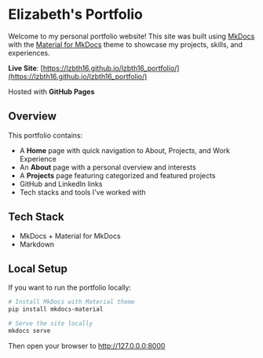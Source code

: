 # Elizabeth's Portfolio

Welcome to my personal portfolio website! This site was built using [MkDocs](https://www.mkdocs.org/) with the [Material for MkDocs](https://squidfunk.github.io/mkdocs-material/) theme to showcase my projects, skills, and experiences.

**Live Site**: [https://lzbth16.github.io/lzbth16_portfolio/](https://lzbth16.github.io/lzbth16_portfolio/)

Hosted with **GitHub Pages**

## Overview

This portfolio contains:

- A **Home** page with quick navigation to About, Projects, and Work Experience
- An **About** page with a personal overview and interests
- A **Projects** page featuring categorized and featured projects
- GitHub and LinkedIn links
- Tech stacks and tools I've worked with

## Tech Stack

- MkDocs + Material for MkDocs
- Markdown

## Local Setup

If you want to run the portfolio locally:

```bash
# Install MkDocs with Material theme
pip install mkdocs-material

# Serve the site locally
mkdocs serve
```
Then open your browser to http://127.0.0.0:8000
